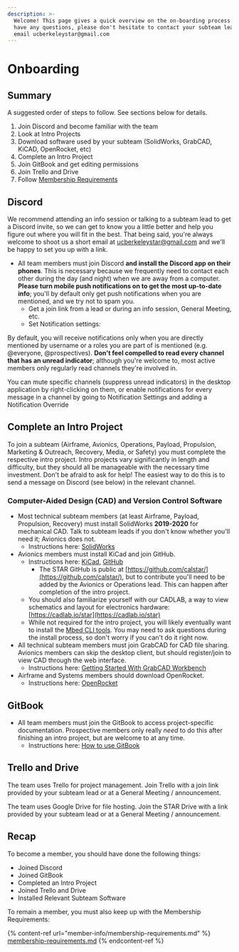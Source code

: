 ```yaml
---
description: >-
  Welcome! This page gives a quick overview on the on-boarding process. If you
  have any questions, please don't hesitate to contact your subteam lead or
  email ucberkeleystar@gmail.com
---
```


# Onboarding

## Summary

A suggested order of steps to follow. See sections below for details.

1. Join Discord and become familiar with the team
2. Look at Intro Projects
3. Download software used by your subteam (SolidWorks, GrabCAD, KiCAD, OpenRocket, etc)
4. Complete an Intro Project
5. Join GitBook and get editing permissions
6. Join Trello and Drive
7. Follow [Membership Requirements](member-info/membership-requirements.md)

## Discord

We recommend attending an info session or talking to a subteam lead to get a Discord invite, so we can get to know you a little better and help you figure out where you will fit in the best. That being said, you're always welcome to shoot us a short email at [ucberkeleystar@gmail.com](mailto:ucberkeleystar@gmail.com) and we'll be happy to set you up with a link.

* All team members must join Discord **and install the Discord app on their phones**. This is necessary because we frequently need to contact each other during the day (and night) when we are away from a computer. **Please turn mobile push notifications on to get the most up-to-date info**; you'll by default only get push notifications when you are mentioned, and we try not to spam you.
  * Get a join link from a lead or during an info session, General Meeting, etc.
  * Set Notification settings:

By default, you will receive notifications only when you are directly mentioned by username or a roles you are part of is mentioned (e.g. @everyone, @prospectives). **Don't feel compelled to read every channel that has an unread indicator**; although you're welcome to, most active members only regularly read channels they're involved in.&#x20;

You can mute specific channels (suppress unread indicators) in the desktop application by right-clicking on them, or enable notifications for every message in a channel by going to Notification Settings and adding a Notification Override

## Complete an Intro Project

To join a subteam (Airframe, Avionics, Operations, Payload, Propulsion, Marketing & Outreach, Recovery, Media, or Safety) you must complete the respective intro project. Intro projects vary significantly in length and difficulty, but they should all be manageable with the necessary time investment. Don't be afraid to ask for help! The easiest way to do this is to send a message on Discord (see below) in the relevant channel.

### Computer-Aided Design (CAD) and Version Control Software

* Most technical subteam members (at least Airframe, Payload, Propulsion, Recovery) must install SolidWorks **2019-2020** for mechanical CAD. Talk to subteam leads if you don't know whether you'll need it; Avionics does not.
  * Instructions here: [SolidWorks](tutorials/software/solidworks.md)
* Avionics members must install KiCad and join GitHub.
  * Instructions here: [KiCad](tutorials/avionics/kicad.md), [GitHub](tutorials/avionics/git-and-workflow.md)
    * The STAR GitHub is public at [https://github.com/calstar/](https://github.com/calstar/), but to contribute you'll need to be added by the Avionics or Operations lead. This can happen after completion of the intro project.
  * You should also familiarize yourself with our CADLAB, a way to view schematics and layout for electronics hardware: [https://cadlab.io/star](https://cadlab.io/star)
  * While not required for the intro project, you will likely eventually want to install the [Mbed CLI tools](tutorials/avionics/mbed-command-line-interface-cli-tools.md). You may need to ask questions during the install process, so don't worry if you can't do it right now.
* All technical subteam members must join GrabCAD for CAD file sharing. Avionics members can skip the desktop client, but should register/join to view CAD through the web interface.
  * Instructions here: [Getting Started With GrabCAD Workbench](tutorials/software/getting-started-with-grabcad.md)
* Airframe and Systems members should download OpenRocket.
  * Instructions here: [OpenRocket](tutorials/software/openrocket-installation.md)

## GitBook

* All team members must join the GitBook to access project-specific documentation. Prospective members only really _need_ to do this after finishing an intro project, but are welcome to at any time.
  * Instructions here: [How to use GitBook](how-to-use-gitbook.md)

## Trello and Drive

The team uses Trello for project management. Join Trello with a join link provided by your subteam lead or at a General Meeting / announcement.

The team uses Google Drive for file hosting. Join the STAR Drive with a link provided by your subteam lead or at a General Meeting / announcement.

## Recap

To become a member, you should have done the following things:

* Joined Discord
* Joined GitBook
* Completed an Intro Project
* Joined Trello and Drive
* Installed Relevant Subteam Software

To remain a member, you must also keep up with the Membership Requirements:

{% content-ref url="member-info/membership-requirements.md" %}
[membership-requirements.md](member-info/membership-requirements.md)
{% endcontent-ref %}
